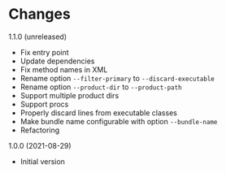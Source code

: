 Changes
=======

1.1.0 (unreleased)

- Fix entry point
- Update dependencies
- Fix method names in XML
- Rename option `--filter-primary` to `--discard-executable`
- Rename option `--product-dir` to `--product-path`
- Support multiple product dirs
- Support procs
- Properly discard lines from executable classes
- Make bundle name configurable with option `--bundle-name`
- Refactoring


1.0.0 (2021-08-29)

- Initial version
